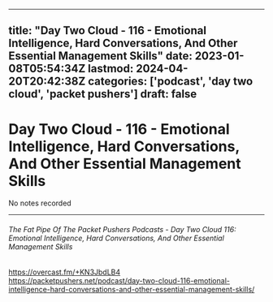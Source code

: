 
---
title: "Day Two Cloud - 116 - Emotional Intelligence, Hard Conversations, And Other Essential Management Skills"
date: 2023-01-08T05:54:34Z
lastmod: 2024-04-20T20:42:38Z
categories: ['podcast', 'day two cloud', 'packet pushers']
draft: false
---


# Day Two Cloud - 116 - Emotional Intelligence, Hard Conversations, And Other Essential Management Skills

No notes recorded

- - -
###### The Fat Pipe Of The Packet Pushers Podcasts - Day Two Cloud 116: Emotional Intelligence, Hard Conversations, And Other Essential Management Skills

https://overcast.fm/+KN3JbdLB4  
https://packetpushers.net/podcast/day-two-cloud-116-emotional-intelligence-hard-conversations-and-other-essential-management-skills/

<!-- #public #podcast #day two cloud# #packet pushers# -->

<!-- {BearID:05550ED2-7568-42FA-AC02-7DB4BA071477-28016-00002D97D7EB5D33} -->
